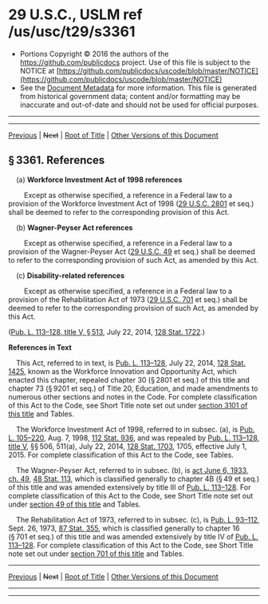 ---
---

# 29 U.S.C., USLM ref /us/usc/t29/s3361

* Portions Copyright © 2016 the authors of the https://github.com/publicdocs project.
  Use of this file is subject to the NOTICE at [https://github.com/publicdocs/uscode/blob/master/NOTICE](https://github.com/publicdocs/uscode/blob/master/NOTICE)
* See the [Document Metadata](././../../../../../..//README.md) for more information.
  This file is generated from historical government data; content and/or formatting may be inaccurate and out-of-date and should not be used for official purposes.

----------
----------

[Previous](./../../../../../..//us/usc/t29/ch32/schIII/ptB/m__us_usc_t29_ch32_schIII_ptB.md) | ~~Next~~ | [Root of Title](./../../../../../../) | [Other Versions of this Document](https://publicdocs.github.io/go/links?ns=uslm&ref=%2Fus%2Fusc%2Ft29%2Fs3361)

## § 3361. References

    (a) __Workforce Investment Act of 1998 references__ 

        Except as otherwise specified, a reference in a Federal law to a provision of the Workforce Investment Act of 1998 ([29 U.S.C. 2801][/us/usc/t29/s2801] et seq.) shall be deemed to refer to the corresponding provision of this Act.

    (b) __Wagner-Peyser Act references__ 

        Except as otherwise specified, a reference in a Federal law to a provision of the Wagner-Peyser Act ([29 U.S.C. 49][/us/usc/t29/s49] et seq.) shall be deemed to refer to the corresponding provision of such Act, as amended by this Act.

    (c) __Disability-related references__ 

        Except as otherwise specified, a reference in a Federal law to a provision of the Rehabilitation Act of 1973 ([29 U.S.C. 701][/us/usc/t29/s701] et seq.) shall be deemed to refer to the corresponding provision of such Act, as amended by this Act.

([Pub. L. 113–128, title V, § 513][/us/pl/113/128/s513], July 22, 2014, [128 Stat. 1722][/us/stat/128/1722].)

 __References in Text__ 

    This Act, referred to in text, is [Pub. L. 113–128][/us/pl/113/128], July 22, 2014, [128 Stat. 1425][/us/stat/128/1425], known as the Workforce Innovation and Opportunity Act, which enacted this chapter, repealed chapter 30 (§ 2801 et seq.) of this title and chapter 73 (§ 9201 et seq.) of Title 20, Education, and made amendments to numerous other sections and notes in the Code. For complete classification of this Act to the Code, see Short Title note set out under [section 3101 of this title][/us/usc/t29/s3101] and Tables.

    The Workforce Investment Act of 1998, referred to in subsec. (a), is [Pub. L. 105–220][/us/pl/105/220], Aug. 7, 1998, [112 Stat. 936][/us/stat/112/936], and was repealed by [Pub. L. 113–128, title V][/us/pl/113/128], §§ 506, 511(a), July 22, 2014, [128 Stat. 1703][/us/stat/128/1703], 1705, effective July 1, 2015. For complete classification of this Act to the Code, see Tables.

    The Wagner-Peyser Act, referred to in subsec. (b), is [act June 6, 1933, ch. 49][/us/act/1933-06-06/ch49], [48 Stat. 113][/us/stat/48/113], which is classified generally to chapter 4B (§ 49 et seq.) of this title and was amended extensively by title III of [Pub. L. 113–128][/us/pl/113/128]. For complete classification of this Act to the Code, see Short Title note set out under [section 49 of this title][/us/usc/t29/s49] and Tables.

    The Rehabilitation Act of 1973, referred to in subsec. (c), is [Pub. L. 93–112][/us/pl/93/112], Sept. 26, 1973, [87 Stat. 355][/us/stat/87/355], which is classified generally to chapter 16 (§ 701 et seq.) of this title and was amended extensively by title IV of [Pub. L. 113–128][/us/pl/113/128]. For complete classification of this Act to the Code, see Short Title note set out under [section 701 of this title][/us/usc/t29/s701] and Tables.

----------

[Previous](./../../../../../..//us/usc/t29/ch32/schIII/ptB/m__us_usc_t29_ch32_schIII_ptB.md) | ~~Next~~ | [Root of Title](./../../../../../../) | [Other Versions of this Document](https://publicdocs.github.io/go/links?ns=uslm&ref=%2Fus%2Fusc%2Ft29%2Fs3361)

----------
----------

[/us/usc/t29/s2801]: https://publicdocs.github.io/go/links?ns=uslm&ref=%2Fus%2Fusc%2Ft29%2Fs2801
[/us/usc/t29/s49]: https://publicdocs.github.io/go/links?ns=uslm&ref=%2Fus%2Fusc%2Ft29%2Fs49
[/us/usc/t29/s701]: https://publicdocs.github.io/go/links?ns=uslm&ref=%2Fus%2Fusc%2Ft29%2Fs701
[/us/pl/113/128/s513]: https://publicdocs.github.io/go/links?ns=uslm&ref=%2Fus%2Fpl%2F113%2F128%2Fs513
[/us/stat/128/1722]: https://publicdocs.github.io/go/links?ns=uslm&ref=%2Fus%2Fstat%2F128%2F1722
[/us/pl/113/128]: https://publicdocs.github.io/go/links?ns=uslm&ref=%2Fus%2Fpl%2F113%2F128
[/us/stat/128/1425]: https://publicdocs.github.io/go/links?ns=uslm&ref=%2Fus%2Fstat%2F128%2F1425
[/us/usc/t29/s3101]: https://publicdocs.github.io/go/links?ns=uslm&ref=%2Fus%2Fusc%2Ft29%2Fs3101
[/us/pl/105/220]: https://publicdocs.github.io/go/links?ns=uslm&ref=%2Fus%2Fpl%2F105%2F220
[/us/stat/112/936]: https://publicdocs.github.io/go/links?ns=uslm&ref=%2Fus%2Fstat%2F112%2F936
[/us/pl/113/128]: https://publicdocs.github.io/go/links?ns=uslm&ref=%2Fus%2Fpl%2F113%2F128
[/us/stat/128/1703]: https://publicdocs.github.io/go/links?ns=uslm&ref=%2Fus%2Fstat%2F128%2F1703
[/us/act/1933-06-06/ch49]: https://publicdocs.github.io/go/links?ns=uslm&ref=%2Fus%2Fact%2F1933-06-06%2Fch49
[/us/stat/48/113]: https://publicdocs.github.io/go/links?ns=uslm&ref=%2Fus%2Fstat%2F48%2F113
[/us/pl/113/128]: https://publicdocs.github.io/go/links?ns=uslm&ref=%2Fus%2Fpl%2F113%2F128
[/us/usc/t29/s49]: https://publicdocs.github.io/go/links?ns=uslm&ref=%2Fus%2Fusc%2Ft29%2Fs49
[/us/pl/93/112]: https://publicdocs.github.io/go/links?ns=uslm&ref=%2Fus%2Fpl%2F93%2F112
[/us/stat/87/355]: https://publicdocs.github.io/go/links?ns=uslm&ref=%2Fus%2Fstat%2F87%2F355
[/us/pl/113/128]: https://publicdocs.github.io/go/links?ns=uslm&ref=%2Fus%2Fpl%2F113%2F128
[/us/usc/t29/s701]: https://publicdocs.github.io/go/links?ns=uslm&ref=%2Fus%2Fusc%2Ft29%2Fs701



